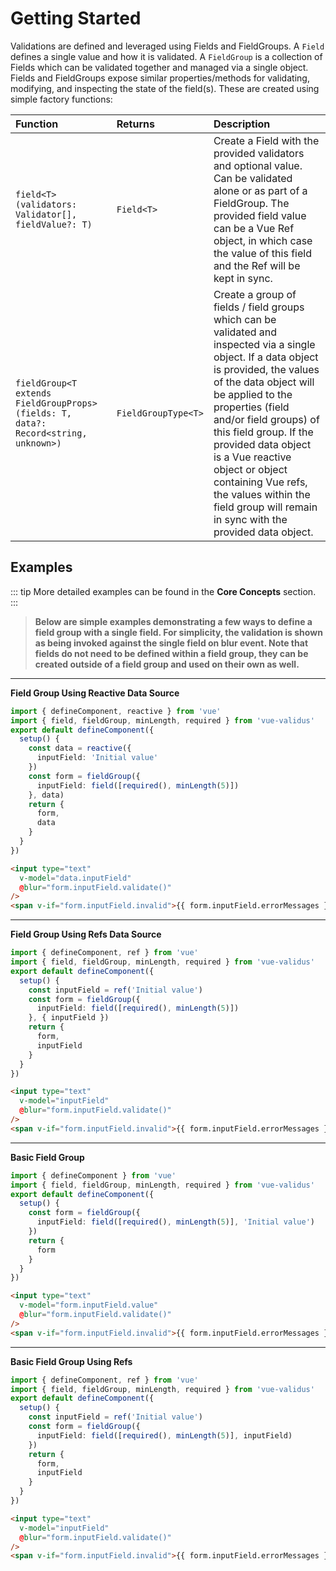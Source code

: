 # Getting Started

Validations are defined and leveraged using Fields and FieldGroups.  A `Field` defines a single value and how it is validated.  A `FieldGroup` is a collection of Fields which can be validated together and managed via a single object.  Fields and FieldGroups expose similar properties/methods for validating, modifying, and inspecting the state of the field(s).  These are created using simple factory functions:

**Function**|**Returns**|**Description**
:-----|:-----|:-----
`field<T>(validators: Validator[], fieldValue?: T)` | `Field<T>` | Create a Field with the provided validators and optional value.  Can be validated alone or as part of a FieldGroup.  The provided field value can be a Vue Ref object, in which case the value of this field and the Ref will be kept in sync.
`fieldGroup<T extends FieldGroupProps>(fields: T, data?: Record<string, unknown>)` | `FieldGroupType<T>` | Create a group of fields / field groups which can be validated and inspected via a single object.  If a data object is provided, the values of the data object will be applied to the properties (field and/or field groups) of this field group.  If the provided data object is a Vue reactive object or object containing Vue refs, the values within the field group will remain in sync with the provided data object.

## Examples

::: tip
More detailed examples can be found in the **Core Concepts** section.
:::

>**Below are simple examples demonstrating a few ways to define a field group with a single field.  For simplicity, the validation is shown as being invoked against the single field on blur event.  Note that fields do not need to be defined within a field group, they can be created outside of a field group and used on their own as well.**

---

**Field Group Using Reactive Data Source**
```ts
import { defineComponent, reactive } from 'vue'
import { field, fieldGroup, minLength, required } from 'vue-validus'
export default defineComponent({
  setup() {
    const data = reactive({
      inputField: 'Initial value'
    })
    const form = fieldGroup({
      inputField: field([required(), minLength(5)])
    }, data)
    return {
      form,
      data
    }
  }
})
```
```html
<input type="text"
  v-model="data.inputField"
  @blur="form.inputField.validate()"
/>
<span v-if="form.inputField.invalid">{{ form.inputField.errorMessages }}</span>
```

---

**Field Group Using Refs Data Source**
```ts
import { defineComponent, ref } from 'vue'
import { field, fieldGroup, minLength, required } from 'vue-validus'
export default defineComponent({
  setup() {
    const inputField = ref('Initial value')
    const form = fieldGroup({
      inputField: field([required(), minLength(5)])
    }, { inputField })
    return {
      form,
      inputField
    }
  }
})
```
```html
<input type="text"
  v-model="inputField"
  @blur="form.inputField.validate()"
/>
<span v-if="form.inputField.invalid">{{ form.inputField.errorMessages }}</span>
```

---

**Basic Field Group**
```ts
import { defineComponent } from 'vue'
import { field, fieldGroup, minLength, required } from 'vue-validus'
export default defineComponent({
  setup() {
    const form = fieldGroup({
      inputField: field([required(), minLength(5)], 'Initial value')
    })
    return {
      form
    }
  }
})
```
```html
<input type="text"
  v-model="form.inputField.value"
  @blur="form.inputField.validate()"
/>
<span v-if="form.inputField.invalid">{{ form.inputField.errorMessages }}</span>
```

---

**Basic Field Group Using Refs**
```ts
import { defineComponent, ref } from 'vue'
import { field, fieldGroup, minLength, required } from 'vue-validus'
export default defineComponent({
  setup() {
    const inputField = ref('Initial value')
    const form = fieldGroup({
      inputField: field([required(), minLength(5)], inputField)
    })
    return {
      form,
      inputField
    }
  }
})
```
```html
<input type="text"
  v-model="inputField"
  @blur="form.inputField.validate()"
/>
<span v-if="form.inputField.invalid">{{ form.inputField.errorMessages }}</span>
```
